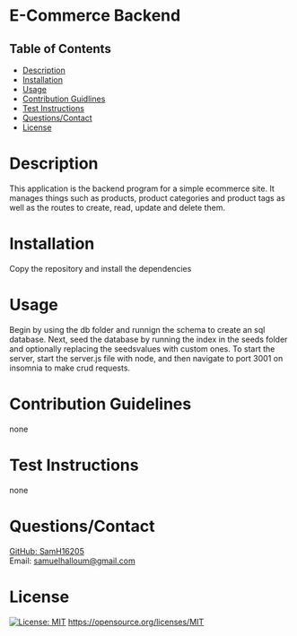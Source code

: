 # E-Commerce Backend

  ##  Table of Contents 
   - [Description](#desc) 
   - [Installation](#ins)
   - [Usage](#use)
   - [Contribution Guidlines](#con) 
   - [Test Instructions](#test)
   - [Questions/Contact](#ques)
   - [License](#license) 
  
  
  # Description <a id="desc"></a>
  This application is the backend program for a simple ecommerce site. It manages things such as products, product categories and product tags as well as the routes to create, read, update and delete them.
  
  # Installation <a id="ins"></a>
  Copy the repository and install the dependencies
  
  # Usage <a id="use"></a>
  Begin by using the db folder and runnign the schema to create an sql database. Next, seed the database by running the index in the seeds folder and optionally replacing the seedsvalues with custom ones. To start the server, start the server.js file with node, and then navigate to port 3001 on insomnia to make crud requests.
  
  # Contribution Guidelines <a id="con"></a>
  none
  
  # Test Instructions <a id="test"></a>
  none
  
  # Questions/Contact <a id="ques"></a>
  <a href="https://github.com/SamH16205"> GitHub: SamH16205 </a>
  <br>
  Email: samuelhalloum@gmail.com

  # License
  [![License: MIT](https://img.shields.io/badge/License-MIT-yellow.svg)](https://opensource.org/licenses/MIT) https://opensource.org/licenses/MIT 
  <a id="license"></a>